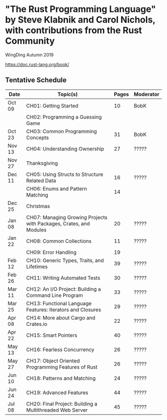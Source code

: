 # "The Rust Programming Language" by Steve Klabnik and Carol Nichols, with contributions from the Rust Community

WingDing Autumn 2019

https://doc.rust-lang.org/book/

## Tentative Schedule

| Date   | Topic(s)                                                            | Pages | Moderator |
|--------|---------------------------------------------------------------------|-------|-----------|
| Oct 09 | CH01:  Getting Started                                              | 10    | BobK      |
|        | CH02:  Programming a Guessing Game                                  |       |           |
| Oct 23 | CH03:  Common Programming Concepts                                  | 31    | BobK      |
| Nov 13 | CH04:  Understanding Ownership                                      | 27    | ?????     |
| Nov 27 |        Thanksgiving                                                 |       |           |
| Dec 11 | CH05:  Using Structs to Structure Related Data                      | 16    | ?????     |
|        | CH06:  Enums and Pattern Matching                                   | 14    |           |
| Dec 25 |        Christmas                                                    |       |           |
| Jan 08 | CH07:  Managing Growing Projects with Packages, Crates, and Modules | 20    | ?????     |
| Jan 22 | CH08:  Common Collections                                           | 11    | ?????     |
|        | CH09:  Error Handling                                               | 19    |           |
| Feb 12 | CH10:  Generic Types, Traits, and Lifetimes                         | 39    | ?????     |
| Feb 26 | CH11:  Writing Automated Tests                                      | 30    | ?????     |
| Mar 11 | CH12:  An I/O Project:  Building a Command Line Program             | 33    | ?????     |
| Mar 25 | CH13:  Functional Language Features:  Iterators and Closures        | 29    | ?????     |
| Apr 08 | CH14:  More about Cargo and Crates.io                               | 22    | ?????     |
| Apr 22 | CH15:  Smart Pointers                                               | 40    | ?????     |
| May 13 | CH16:  Fearless Concurrency                                         | 26    | ?????     |
| May 27 | CH17:  Object Oriented Programming Features of Rust                 | 26    | ?????     |
| Jun 10 | CH18:  Patterns and Matching                                        | 24    | ?????     |
| Jun 24 | CH19:  Advanced Features                                            | 44    | ?????     |
| Jul 08 | CH20:  Final Project: Building a Multithreaded Web Server           | 45    | ?????     |
